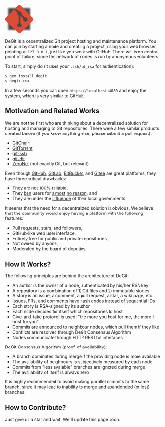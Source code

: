 <img src="/logo.svg" width="92px"/>

DeGit is a decentralized Git project hosting and maintenance platform.
You can join by starting a node and creating a project, using
your web browser pointing at `127.0.0.1`, just like you
work with GitHub. There will is no central point of failure,
since the network of nodes is run by anonymous volunteers.

To start, simply do (it uses your `.ssh/id_rsa` for authentication):

```bash
$ gem install degit
$ degit run
```

In a few seconds you can open `https://localhost:8080` and enjoy
the system, which is very similar to GitHub.

## Motivation and Related Works

We are not the first who are thinking about a decentralized solution
for hosting and managing of Git repositories. There were a few similar products
created before (if you know anything else, please submit a pull request):

  * [GitChain](http://gitchain.org/)
  * [GitTorrent](https://github.com/cjb/GitTorrent)
  * [git-ssb](https://scuttlebot.io/apis/community/git-ssb.html)
  * [git-dit](https://github.com/neithernut/git-dit)
  * [ZeroNet](https://zeronet.io/) (not exactly Git, but relevant)

Even though [GitHub](https://github.com),
[GitLab](https://gitlab.com),
[BitBucket](https://bitbucket.com), and
[Gitee](https://gitee.com) are great platforms,
they have three critical drawbacks:

  * They are [not](https://news.ycombinator.com/item?id=20499070) 100% reliable,
  * They [ban](https://medium.com/@catamphetamine/how-github-blocked-me-and-all-my-libraries-c32c61f061d3)
    users for
    [almost](https://medium.com/@hamed/github-blocked-my-account-and-they-think-im-developing-nuclear-weapons-e7e1fe62cb74)
    [no reason](https://en.wikipedia.org/wiki/Censorship_of_GitHub), and
  * They are under the [influence](https://techcrunch.com/2019/07/29/github-ban-sanctioned-countries/) of their local governments.

It seems that the need for a decentralized solution is obvious.
We believe that the community would enjoy having a platform
with the following features:

  * Pull requests, stars, and followers,
  * GitHub-like web user interface,
  * Entirely free for public and private repositories,
  * Not owned by anyone,
  * Moderated by the board of deputies.

## How It Works?

The following principles are behind the architecture of DeGit:

  * An author is the owner of a node, authenticated by his/her RSA key
  * A repository is a combination of 1) Git files and 2) immutable stories
  * A story is an issue, a comment, a pull request, a star, a wiki page, etc.
  * Issues, PRs, and comments have hash codes instead of sequential IDs
  * Each story is RSA-signed by its author
  * Each node decides for itself which repositories to host
  * Give-and-take protocol is used: "the more you host for me, the more I host for you"
  * Commits are announced to neighbour nodes, which pull them if they like
  * Conflicts are resolved through DeGit Consensus Algorithm
  * Nodes communicate through HTTP RESTful interfaces

DeGit Consensus Algorithm (proof-of-availability):

  * A branch dominates during merge if the providing node is more available
  * The availability of neighbours is subjectively measured by each node
  * Commits from "less avaiable" branches are ignored during merge
  * The availability of itself is always zero

It is highly recommended to avoid making parallel commits to the
same branch, since it may lead to inability to merge and abandonded
(or lost) branches.

## How to Contribute?

Just give us a star and wait. We'll update this page soon.
